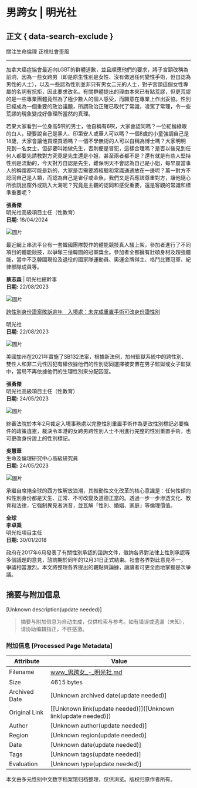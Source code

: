 # 男跨女 | 明光社

## 正文 { data-search-exclude }


關注生命倫理 正視社會歪風

---

加拿大癌症協會最近向LGBT的群體道歉，並且順應他們的要求，將子宮頸改稱為前洞，因為一些女跨男（即是原生性別是女性、沒有做過任何變性手術，但自認為男性的人士），以及一些認為性別並非只有男女二元的人士，對子宮頸這個女性專屬的名詞有抗拒，因此要求改名。有關群體提出的理由本來已有點荒謬，但更荒謬的是一些專業團體竟然為了極少數人的個人感受，而願意在專業上作出妥協。性別已經成為一個重要的政治議題，所謂政治正確已取代了常識，凌駕了常理，令一些荒謬的現象變成好像理所當然的真理。

若果大家看到一位身高5呎的男士，他自稱有6呎，大家會認同嗎？一位紅鬚綠眼的白人，硬要說自己是黑人、印第安人或華人可以嗎？一個8歲的小童強調自己是18歲，大家會讓他買煙買酒嗎？一個不學無術的人可以自稱為博士嗎？大家明明見到一名女士，但卻要叫她做先生，否則便是冒犯，這樣合理嗎？是否以後見到任何人都要先請教對方究竟是先生還是小姐，甚至兩者都不是？還有就是有些人堅持性別是流動的，今天對方自認是先生，難保明天不會認為自己是小姐，每早晨當事人的稱謂都可能是新的，大家是否需要將經驗和常識通通放在一邊呢？萬一對方不認同自己是人類，而認為自己是雀仔或金魚，我們又是否應該尊重對方，讓他隨心所欲跳出窗外或跳入大海呢？究竟是主觀的認同和感受重要，還是客觀的常識和標準重要呢？

**張勇傑**  
明光社高級項目主任（性教育）  
**日期:** 18/04/2024

![圖片](https://www.truth-light.org.hk/sites/default/files/styles/photo_h200_scale/public/240418_news2.jpg?itok=W33i3AFk)

最近網上串流平台有一套韓國團隊製作的體能競技真人騷上架，參加者進行了不同項目的體能競技，以爭奪三億韓圜的冠軍獎金。參加者全都擁有壯碩身材及超強體能，當中不乏韓國現役及退役的國家隊運動員、奧運金牌得主、格鬥比賽冠軍、紀律部隊成員等。

**蔡志森** | 明光社總幹事  
**日期:** 22/08/2023

![圖片](https://www.truth-light.org.hk/sites/default/files/styles/photo_h200_scale/public/n14024_banner.jpg?itok=vo5-4sxF)

[跨性別身份證案敗訴逾年　入境處：未完成重置手術可改身份證性別](https://www.hk01.com/article/1006714?utm_source=01articlecopy&utm_medium=referral)

明光社  
**日期:** 22/08/2023

![圖片](https://www.truth-light.org.hk/sites/default/files/styles/photo_h200_scale/public/n0150_p21_banner.jpg?itok=DO7yUpWB)

美國加州在2021年實施了SB132法案，根據新法例，加州監獄系統中的跨性別、雙性人和非二元性囚犯有權依據他們的性別認同選擇被安置在男子監獄或女子監獄中，當局不再依據他們的生理性別來分配囚室。

**張勇傑**  
明光社高級項目主任（性教育）  
**日期:** 24/05/2023

![圖片](https://www.truth-light.org.hk/sites/default/files/styles/photo_h200_scale/public/n0150_p18_banner.jpg?itok=mdM2As4P)

終審法院於本年2月裁定入境事務處以完整性別重置手術作為更改性別標記必要條件的政策違憲，裁決令本港的女跨男跨性別人士不用進行完整的性別重置手術，也可更改身份證上的性別標記。

**吳慧華**  
生命及倫理研究中心高級研究員  
**日期:** 24/05/2023

![圖片](https://www.truth-light.org.hk/sites/default/files/styles/photo_h200_scale/public/n0150_p18_banner.jpg?itok=mdM2As4P)

承繼自席捲全球的西方性解放浪潮，其推動性文化改革的核心意識是：任何性傾向和性別身份都是天生、正常、不可改變及道德正當的。透過一步一步滲透文化、教育和法律，它強制異見者消音，並瓦解「性別、婚姻、家庭」等倫理價值。

**全球**  
**李卓乘**  
明光社項目主任  
**日期:** 30/01/2018

政府在2017年6月發表了有關性別承認的諮詢文件，徵詢各界對法律上性別承認等多個議題的意見，諮詢期於同年的12月31日正式結束。社會各界對此意見不一，爭議相當激烈。本文將整理各界提出的觀點與論據，讓讀者可更全面地掌握是次爭議。
<!-- tcd_original_link https://www.truth-light.org.hk/%E9%97%9C%E9%8D%B5%E5%AD%97/%E7%94%B7%E8%B7%A8%E5%A5%B3 -->


## 摘要与附加信息

<!-- tcd_abstract -->
[Unknown description(update needed)]
<!-- tcd_abstract_end -->

> 摘要与附加信息为自动生成，仅供检索与参考。如有错误或遗漏（未知），请协助编辑指正，不胜感激。

### 附加信息 [Processed Page Metadata]

| Attribute       | Value                                  |
|-----------------|----------------------------------------|
| Filename        | www_男跨女_-_明光社.md                             |
| Size            | 4615 bytes                           |
| Archived Date   | [Unknown archived date(update needed)]                             |
| Original Link   | [[Unknown link(update needed)]]([Unknown link(update needed)])                       |
| Author          | [Unknown author(update needed)]                               |
| Region          | [Unknown region(update needed)]                               |
| Date            | [Unknown date(update needed)]                                 |
| Tags            | [Unknown tags(update needed)]                                 |
| Evaluation            | [Unknown type(update needed)]                                 |
<!-- tcd_table_end -->

本文由多元性别中文数字档案馆归档整理，仅供浏览。版权归原作者所有。
